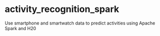 # activity_recognition_spark
Use smartphone and smartwatch data to predict activities using Apache Spark and H20
